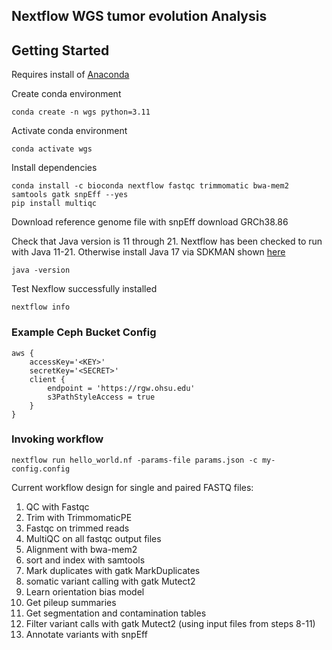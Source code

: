 
## Nextflow WGS tumor evolution Analysis

## Getting Started
Requires install of [Anaconda](https://docs.anaconda.com/free/anaconda/install/index.html)

Create conda environment
```
conda create -n wgs python=3.11
```

Activate conda environment
```
conda activate wgs
```

Install dependencies
```
conda install -c bioconda nextflow fastqc trimmomatic bwa-mem2 samtools gatk snpEff --yes
pip install multiqc
```

Download reference genome file with snpEff download GRCh38.86

Check that Java version is 11 through 21. Nextflow has been checked to run with Java 11-21. Otherwise install Java 17 via SDKMAN shown [here](https://www.nextflow.io/docs/latest/install.html)
```
java -version
```

Test Nexflow successfully installed
```
nextflow info
```

### Example Ceph Bucket Config

```
aws {
    accessKey='<KEY>'
    secretKey='<SECRET>'
    client {
        endpoint = 'https://rgw.ohsu.edu'
        s3PathStyleAccess = true
    }
}
```

### Invoking workflow

```
nextflow run hello_world.nf -params-file params.json -c my-config.config
```

Current workflow design for single and paired FASTQ files:
1. QC with Fastqc
2. Trim with TrimmomaticPE
3. Fastqc on trimmed reads
4. MultiQC on all fastqc output files
5. Alignment with bwa-mem2
6. sort and index with samtools
7. Mark duplicates with gatk MarkDuplicates
8. somatic variant calling with gatk Mutect2
9. Learn orientation bias model
10. Get pileup summaries
11. Get segmentation and contamination tables
12. Filter variant calls with gatk Mutect2 (using input files from steps 8-11)
13. Annotate variants with snpEff

